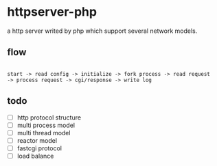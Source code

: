 # httpserver-php

a http server writed by php which support several network models.

## flow

```

start -> read config -> initialize -> fork process -> read request 
-> process request -> cgi/response -> write log

``` 

## todo

- [ ] http protocol structure
- [ ] multi process model
- [ ] multi thread model
- [ ] reactor model
- [ ] fastcgi protocol
- [ ] load balance